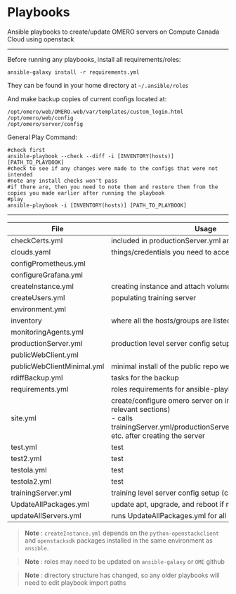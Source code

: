 # Playbooks
Ansible playbooks to create/update OMERO servers on Compute Canada Cloud using openstack

----------

Before running any playbooks, install all requirements/roles:

    ansible-galaxy install -r requirements.yml

They can be found in your home directory at `~/.ansible/roles`

And make backup copies of current configs located at:

    /opt/omero/web/OMERO.web/var/templates/custom_login.html
    /opt/omero/web/config
    /opt/omero/server/config

General Play Command: 
    
    #check first
    ansible-playbook --check --diff -i [INVENTORY(hosts)] [PATH_TO_PLAYBOOK]
    #check to see if any changes were made to the configs that were not intended
    #note any install checks won't pass
    #if there are, then you need to note them and restore them from the copies you made earlier after running the playbook
    #play
    ansible-playbook -i [INVENTORY(hosts)] [PATH_TO_PLAYBOOK]


----------

| File | Usage |
|---|---|
| checkCerts.yml | included in productionServer.yml and trainingServer.yml |
| clouds.yaml | things/credentials you need to access Arbutus |
| configPrometheus.yml |  |
| configureGrafana.yml |  |
| createlnstance.yml | creating instance and attach volume in openstack |
| createUsers.yml | populating training server |
| environment.yml |  |
| inventory | where all the hosts/groups are listed |
| monitoringAgents.yml |  |
| productionServer.yml | production level server config setup |
| publicWebClient.yml |  |
| publicWebClientMinimal.yml | minimal install of the public repo web client |
| rdiffBackup.yml | tasks for the backup |
| requirements.yml | roles requirements for ansible-playbook |
| site.yml | create/configure omero server on instances (only use relevant sections) <br> - calls trainingServer.yml/productionServer.yml/rdiffBackup.yml etc. after creating the server |
| test.yml | test |
| test2.yml | test |
| testola.yml | test |
| testola2.yml | test |
| trainingServer.yml | training level server config setup (calls createUsers.yml) |
| UpdateAllPackages.yml | update apt, upgrade, and reboot if needed |
| updateAllServers.yml | runs UpdateAllPackages.yml for all servers |


>**Note** : `createInstance.yml` depends on the `python-openstackclient` and `openstacksdk` packages installed in the same environment as `ansible`.

>**Note** : roles may need to be updated on `ansible-galaxy` or `OME` github

>**Note** : directory structure has changed, so any older playbooks will need to edit playbook import paths